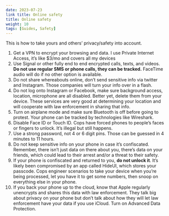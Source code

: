 ```yaml
---
date: 2023-07-23
link title: Online safety
title: Online safety
weight: 10
tags: [Guides, Safety]
---
```


This is how to take yours and others’ privacy/safety into account.

1. Get a VPN to encrypt your browsing and data. I use Private Internet Access, it’s like $3/mo and covers all my devices
2. Use Signal or other fully end to end encrypted calls, texts, and videos. **Do not use regular SMS or phone calls, they can be tracked.** FaceTime audio will do if no other option is available.
3. Do not share whereabouts online, don’t send sensitive info via twitter and Instagram. Those companies will turn your info over in a flash.
4. Do not log onto Instagram or Facebook, make sure background access, location, microphone are all disabled. Better yet, delete them from your device. These services are very good at determining your location and will cooperate with law enforcement in sharing that info.
5. Turn on airplane mode and make sure Bluetooth is off before going to protest. Your phone can be tracked by technologies like Wireshark.
6. Disable Face ID or Touch ID. Cops have forced phones to people’s faces or fingers to unlock. It’s illegal but still happens.
7. Use a strong password, not 4 or 6 digit pins. Those can be guessed in 4 minutes to 11 hours.
8. Do not keep sensitive info on your phone in case it’s confiscated. Remember, there isn’t just data on there about you, there’s data on your friends, which could lead to their arrest and/or a threat to their safety.
9. If your phone is confiscated and returned to you, **do not unlock it**. It’s likely been compromised by an app called HideUI, which stores your passcode. Cops engineer scenarios to take your device when you’re being processed, let you have it to get some numbers, then snoop on everything else in your phone.
10. If you back your phone up to the cloud, know that Apple regularly unencrypts and shares this data with law enforcement. They talk big about privacy on your phone but don’t talk about how they will let law enforcement have your data if you use iCloud. Turn on Advanced Data Protection.